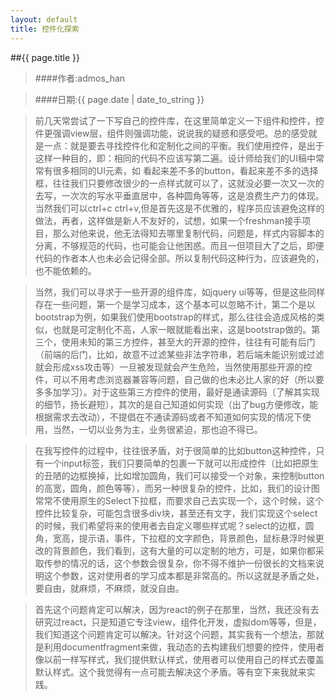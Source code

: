 ```yaml
---
layout: default
title: 控件化探索
---
```


##{{ page.title }}

>####作者:admos_han 

>####日期:{{ page.date | date_to_string }}

>前几天常尝试了一下写自己的控件库，在这里简单定义一下组件和控件，控件更强调view层，组件则强调功能，说说我的疑惑和感受吧。总的感受就是一点：就是要去寻找控件化和定制化之间的平衡。我们使用控件，是出于这样一种目的，即：相同的代码不应该写第二遍。设计师给我们的UI稿中常常有很多相同的UI元素，如 看起来差不多的button，看起来差不多的选择框，往往我们只要修改很少的一点样式就可以了，这就没必要一次又一次的去写，一次次的写水平垂直居中，各种圆角等等，这是浪费生产力的体现。当然我们可以ctrl+c ctrl+v,但是首先这是不优雅的，程序员应该避免这样的做法，再者，这样做是新人不友好的，试想，如果一个freshman接手项目，那么对他来说，他无法得知去哪里复制代码，问题是，样式内容脚本的分离，不够规范的代码，也可能会让他困惑。而且一但项目大了之后，即便代码的作者本人也未必会记得全部。所以复制代码这种行为，应该避免的，也不能依赖的。

>当然，我们可以寻求于一些开源的组件库，如jquery ui等等，但是这些同样存在一些问题，第一个是学习成本，这个基本可以忽略不计，第二个是以bootstrap为例，如果我们使用bootstrap的样式，那么往往会造成风格的类似，也就是可定制化不高，人家一眼就能看出来，这是bootstrap做的。第三个，使用未知的第三方控件，甚至大的开源的控件，往往有可能有后门（前端的后门，比如，故意不过滤某些非法字符串，若后端未能识别或过滤就会形成xss攻击等）一旦被发现就会产生危险，当然使用那些开源的控件，可以不用考虑浏览器兼容等问题，自己做的也未必比人家的好（所以要多多加学习）。对于这些第三方控件的使用，最好是通读源码（了解其实现的细节，扬长避短），其次的是自己知道如何实现（出了bug方便修改，能根据需求去改动），不提倡在不通读源码或者不知道如何实现的情况下使用，当然，一切以业务为主，业务很紧迫，那也迫不得已。

>在我写控件的过程中，往往很矛盾，对于很简单的比如button这种控件，只有一个input标签，我们只要简单的包裹一下就可以形成控件（比如把原生的丑陋的边框换掉，比如增加圆角，我们可以接受一个对象，来控制button的高宽，圆角，颜色等等），而另一种很复杂的控件，比如，我们的设计图常常不使用原生的Select下拉框，而要求自己去实现一个，这个时候，这个控件比较复杂，可能包含很多div块，甚至还有文字，我们实现这个select的时候，我们希望将来的使用者去自定义哪些样式呢？select的边框，圆角，宽高，提示语，事件，下拉框的文字颜色，背景颜色，鼠标悬浮时候更改的背景颜色，我们看到，这有大量的可以定制的地方，可是，如果你都采取传参的情况的话，这个参数会很复杂，你不得不维护一份很长的文档来说明这个参数，这对使用者的学习成本都是非常高的。所以这就是矛盾之处，要自由，就麻烦，不麻烦，就没自由。

>首先这个问题肯定可以解决，因为react的例子在那里，当然，我还没有去研究过react，只是知道它专注view，组件化开发，虚拟dom等等，但是，我们知道这个问题肯定可以解决。针对这个问题，其实我有一个想法，那就是利用documentfragment来做，我动态的去构建我们想要的控件，使用者像以前一样写样式，我们提供默认样式，使用者可以使用自己的样式去覆盖默认样式。这个我觉得有一点可能去解决这个矛盾。等有空下来我就来实践。